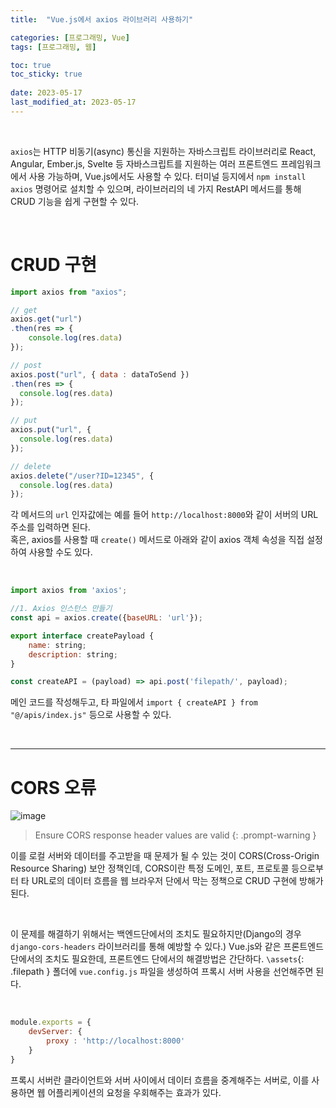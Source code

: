```yaml
---
title:  "Vue.js에서 axios 라이브러리 사용하기"

categories: [프로그래밍, Vue]
tags: [프로그래밍, 웹]

toc: true
toc_sticky: true
 
date: 2023-05-17
last_modified_at: 2023-05-17
---
```


<br>

`axios`는 HTTP 비동기(async) 통신을 지원하는 자바스크립트 라이브러리로 React, Angular, Ember.js, Svelte 등 자바스크립트를 지원하는 여러 프론트엔드 프레임워크에서 사용 가능하며, Vue.js에서도 사용할 수 있다. 터미널 등지에서 `npm install axios` 명령어로 설치할 수 있으며, 라이브러리의 네 가지 RestAPI 메서드를 통해 CRUD 기능을 쉽게 구현할 수 있다.

<br>

# CRUD 구현

```js
import axios from "axios";

// get
axios.get("url")
.then(res => {
    console.log(res.data)
});

// post
axios.post("url", { data : dataToSend })
.then(res => {
  console.log(res.data)
});

// put
axios.put("url", {
  console.log(res.data)
});

// delete
axios.delete("/user?ID=12345", {
  console.log(res.data)
});
```

각 메서드의 `url` 인자값에는 예를 들어 `http://localhost:8000`와 같이 서버의 URL 주소를 입력하면 된다.  
혹은, axios를 사용할 때 `create()` 메서드로 아래와 같이 axios 객체 속성을 직접 설정하여 사용할 수도 있다.

<br>

```js
import axios from 'axios';

//1. Axios 인스턴스 만들기
const api = axios.create({baseURL: 'url'});

export interface createPayload {
    name: string;
    description: string;
}

const createAPI = (payload) => api.post('filepath/', payload);
```

메인 코드를 작성해두고, 타 파일에서 `import { createAPI } from "@/apis/index.js"` 등으로 사용할 수 있다.

<br>

---

# CORS 오류

![image](https://github.com/kiw6024/kiw6024.github.io/assets/96360829/f75b0a28-dfb1-4e4d-bc65-b983f6953b24)

> Ensure CORS response header values are valid
{: .prompt-warning }

이를 로컬 서버와 데이터를 주고받을 때 문제가 될 수 있는 것이 CORS(Cross-Origin Resource Sharing) 보안 정책인데, CORS이란 특정 도메인, 포트, 프로토콜 등으로부터 타 URL로의 데이터 흐름을 웹 브라우저 단에서 막는 정책으로 CRUD 구현에 방해가 된다.

<br>

이 문제를 해결하기 위해서는 백엔드단에서의 조치도 필요하지만(Django의 경우 `django-cors-headers` 라이브러리를 통해 예방할 수 있다.) Vue.js와 같은 프론트엔드 단에서의 조치도 필요한데, 프론트엔드 단에서의 해결방법은 간단하다. `\assets`{: .filepath } 폴더에 `vue.config.js` 파일을 생성하여 프록시 서버 사용을 선언해주면 된다.

<br>

```js
module.exports = {
    devServer: {
        proxy : 'http://localhost:8000'
    }
}
```

프록시 서버란 클라이언트와 서버 사이에서 데이터 흐름을 중계해주는 서버로, 이를 사용하면 웹 어플리케이션의 요청을 우회해주는 효과가 있다.